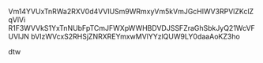 Vm14YVUxTnRWa2RXV0d4VVlUSm9WRmxyVm5kVmJGcHlWV3RPVlZKclZqVlVi
R1F3WVVkS1YxTnNUbFpTCmJFWXpWWHBDVDJSSFZraGhSbkJyQ21WcVFUVlJN
bVIzWVcxS2RHSjZNRXREYmxwMVlYYzlQUW9LY0daaAoKZ3ho

dtw
